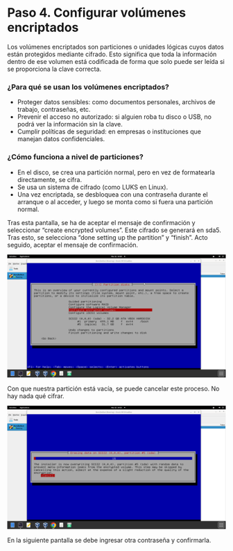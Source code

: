 # Paso 4. Configurar volúmenes encriptados

Los volúmenes encriptados son particiones o unidades lógicas cuyos datos están protegidos mediante cifrado. Esto significa que toda la información dentro de ese volumen está codificada de forma que solo puede ser leída si se proporciona la clave correcta.

### ¿Para qué se usan los volúmenes encriptados?

- Proteger datos sensibles: como documentos personales, archivos de trabajo, contraseñas, etc.
- Prevenir el acceso no autorizado: si alguien roba tu disco o USB, no podrá ver la información sin la clave.
- Cumplir políticas de seguridad: en empresas o instituciones que manejan datos confidenciales.

### ¿Cómo funciona a nivel de particiones?

- En el disco, se crea una partición normal, pero en vez de formatearla directamente, se cifra.
- Se usa un sistema de cifrado (como LUKS en Linux).
- Una vez encriptada, se desbloquea con una contraseña durante el arranque o al acceder, y luego se monta como si fuera una partición normal.

Tras esta pantalla, se ha de aceptar el mensaje de confirmación y seleccionar “create encrypted volumes”. Este cifrado se generará en sda5. Tras esto, se selecciona “done setting up the partition” y “finish”. Acto seguido, aceptar el mensaje de confirmación.

![Imagen 20](images/20.png)

Con que nuestra partición está vacía, se puede cancelar este proceso. No hay nada qué cifrar.

![Imagen 21](images/21.png)

En la siguiente pantalla se debe ingresar otra contraseña y confirmarla.
